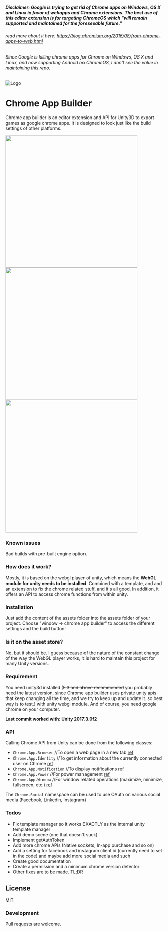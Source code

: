 ##### Disclaimer: Google is trying to get rid of Chrome apps on Windows, OS X and Linux in favor of webapps and Chrome extensions. The best use of this editor extension is for targeting ChromeOS which "*will remain supported and maintained for the foreseeable future.*"
###### read more about it here: https://blog.chromium.org/2016/08/from-chrome-apps-to-web.html

###### Since Google is killing chrome apps for Chrome on Windows, OS X and Linux, and now supporting Android on ChromeOS, I don't see the value in maintaining this repo.


![Logo](https://raw.githubusercontent.com/iBicha/ChromeAppBuilder/master/Assets/ChromeAppBuilder/Editor/Resources/logo.png)
# Chrome App Builder
Chrome app builder is an editor extension and API for Unity3D to export games as google chrome apps. It is designed to look just like the build settings of other platforms.

<img src="https://raw.github.com/iBicha/ChromeAppBuilder/master/Screenshots/screen1.png" height="420">    <img src="https://raw.github.com/iBicha/ChromeAppBuilder/master/Screenshots/screen2.png" height="420">    <img src="https://raw.github.com/iBicha/ChromeAppBuilder/master/Screenshots/screen3.png" height="420">

### Known issues
Bad builds with pre-built engine option.

### How does it work?
Mostly, it is based on the webgl player of unity, which means the **WebGL module for unity needs to be installed**. Combined with a template, and and an extension to fix the chrome related stuff, and it's all good.
In addition, it offers an API to access chrome functions from within unity.
### Installation
Just add the content of the assets folder into the assets folder of your project. Choose "window -> chrome app builder" to access the different settings and the build button!
### Is it on the asset store?
No, but it should be. I guess because of the nature of the constant change of the way the WebGL player works, it is hard to maintain this project for many Unity versions.

### Requirement
You need unity3d installed (~~5.3 and above recommended~~ you probably need the latest version, since Chrome app builder uses private unity apis that keep changing all the time, and we try to keep up and update it. so best way is to test.) with unity webgl module. And of course, you need google chrome on your computer.

**Last commit worked with: Unity 2017.3.0f2**

### API

Calling Chrome API from Unity can be done from the following classes:
- `Chrome.App.Browser` //To open a web page in a new tab [ref](https://developer.chrome.com/apps/browser)
- `Chrome.App.Identity` //To get information about the currently connected user on Chrome [ref](https://developer.chrome.com/apps/identity)
- `Chrome.App.Notification` //To display notifications [ref](https://developer.chrome.com/apps/notifications)
- `Chrome.App.Power` //For power management [ref](https://developer.chrome.com/apps/power)
- `Chrome.App.Window` //For window related operations (maximize, minimize, fullscreen, etc.) [ref](https://developer.chrome.com/apps/app_window)

The `Chrome.Social` namespace can be used to use OAuth on various social media (Facebook, Linkedin, Instagram)

### Todos

 - Fix template manager so it works EXACTLY as the internal unity template manager
 - Add demo scene (one that doesn't suck)
 - Implement getAuthToken
 - Add more chrome APIs (Native sockets, In-app purchase and so on)
 - Add a setting for facebook and instagram client id (currently need to set in the code) and maybe add more social media and such 
 - Create good documentation
 - Create a permission and a minimum chrome version detector
 - Other fixes are to be made. TL;DR

License
----

MIT

### Development

Pull requests are welcome.
